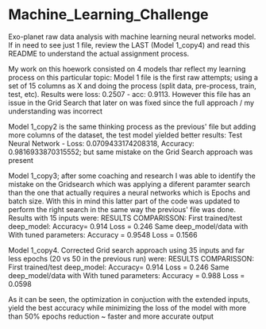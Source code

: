 # Machine_Learning_Challenge
Exo-planet raw data analysis with machine learning neural networks model. If in need to see just 1 file, review the LAST (Model 1_copy4) and read this README to understand the actual assignment process.

My work on this hoework consisted on 4 models thar reflect my learning process on this particular topic:
Model 1 file is the first raw attempts; using a set of 15 columns as X and doing the process (split data, pre-process, train, test, etc). Results were loss: 0.2507 - acc: 0.9113. However this file has an issue in the Grid Search that later on was fixed since the full approach / my understanding was incorrect

Model 1_copy2 is the same thinking process as the previous' file but adding more columns of the dataset, the test model yielded better results: Test Neural Network - Loss: 0.0709433174208318, Accuracy: 0.9816933870315552; but same mistake on the Grid Search approach was present

Model 1_copy3; after some coaching and research I was able to identify the mistake on the Gridsearch which was applying a diferent paramter search than the one that actually requires a neural networks which is Epochs and batch size. With this in mind this latter part of the code was updated to perform the right search in the same way the previous' file was done. Results with 15 inputs were: 
      RESULTS COMPARISSON:
      First trained/test deep_model: Accuracy= 0.914  Loss = 0.246
      Same deep_model/data with With tuned parameters: Accuracy = 0.9548 Loss = 0.1566
      
Model 1_copy4. Corrected Grid search approach using 35 inputs and far less epochs (20 vs 50 in the previous run) were:
      RESULTS COMPARISSON:
      First trained/test deep_model: Accuracy= 0.914  Loss = 0.246
      Same deep_model/data with With tuned parameters: Accuracy = 0.988 Loss = 0.0598
 
As it can be seen, the optimization in conjuction with the extended inputs, yield the best accuracy while minimizing the loss of the model with more than 50% epochs reduction ~ faster and more accurate output
